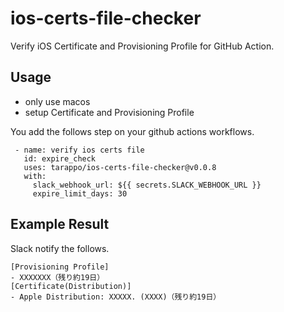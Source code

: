 # ios-certs-file-checker

Verify iOS Certificate and Provisioning Profile for GitHub Action.


## Usage
 - only use macos
 - setup Certificate and Provisioning Profile


You add the follows step on your github actions workflows.

```
 - name: verify ios certs file
   id: expire_check
   uses: tarappo/ios-certs-file-checker@v0.0.8
   with:
     slack_webhook_url: ${{ secrets.SLACK_WEBHOOK_URL }}
     expire_limit_days: 30
```

## Example Result
Slack notify the follows.

```
[Provisioning Profile]
- XXXXXXX（残り約19日）
[Certificate(Distribution)]
- Apple Distribution: XXXXX. (XXXX)（残り約19日）
```

